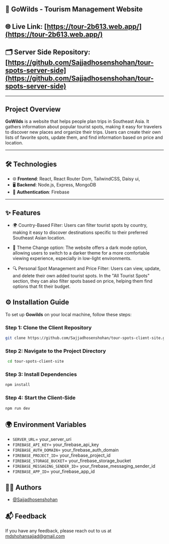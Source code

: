 ## 🚀 GoWilds - Tourism Management Website

## 🌐 Live Link: [https://tour-2b613.web.app/](https://tour-2b613.web.app/)

## 🗂️ Server Side Repository: [https://github.com/Sajjadhosenshohan/tour-spots-server-side](https://github.com/Sajjadhosenshohan/tour-spots-server-side)

---

## Project Overview

**GoWilds**  is a website that helps people plan trips in Southeast Asia. It gathers information about popular tourist spots, making it easy for travelers to discover new places and organize their trips. Users can create their own lists of favorite spots, update them, and find information based on price and location.

---

## 🛠 Technologies

- 🌐 **Frontend**: React, React Router Dom, TailwindCSS, Daisy ui,
- 🖥️ **Backend**: Node.js, Express, MongoDB
- 🔐 **Authentication**: Firebase
  
---

## ✨ Features

- 🌍 Country-Based Filter: Users can filter tourist spots by country, making it easy to discover destinations specific to their preferred Southeast Asian location.

- 🌙 Theme Change option: The website offers a dark mode option, allowing users to switch to a darker theme for a more comfortable viewing experience, especially in low-light environments.

- 🔍 Personal Spot Management and Price Filter: Users can view, update, and delete their own added tourist spots. In the "All Tourist Spots" section, they can also filter spots based on price, helping them find options that fit their budget.


## ⚙️ Installation Guide
To set up **Gowilds** on your local machine, follow these steps:

### Step 1: Clone the Client Repository
```bash
git clone https://github.com/Sajjadhosenshohan/tour-spots-client-site.git
```

### Step 2: Navigate to the Project Directory
```bash
 cd tour-spots-client-site
```

### Step 3: Install Dependencies
```bash
npm install
```

### Step 4: Start the Client-Side
```bash
npm run dev
```

## 🌍 Environment Variables

- `SERVER_URL`= your_server_uri
- `FIREBASE_API_KEY`= your_firebase_api_key
- `FIREBASE_AUTH_DOMAIN`= your_firebase_auth_domain
- `FIREBASE_PROJECT_ID`= your_firebase_project_id
- `FIREBASE_STORAGE_BUCKET`= your_firebase_storage_bucket
- `FIREBASE_MESSAGING_SENDER_ID`= your_firebase_messaging_sender_id
- `FIREBASE_APP_ID`= your_firebase_app_id



## 👨‍💻 Authors

- [@Sajjadhosenshohan](https://github.com/Sajjadhosenshohan)


## 📬 Feedback

If you have any feedback, please reach out to us at mdshohansajjad@gmail.com


